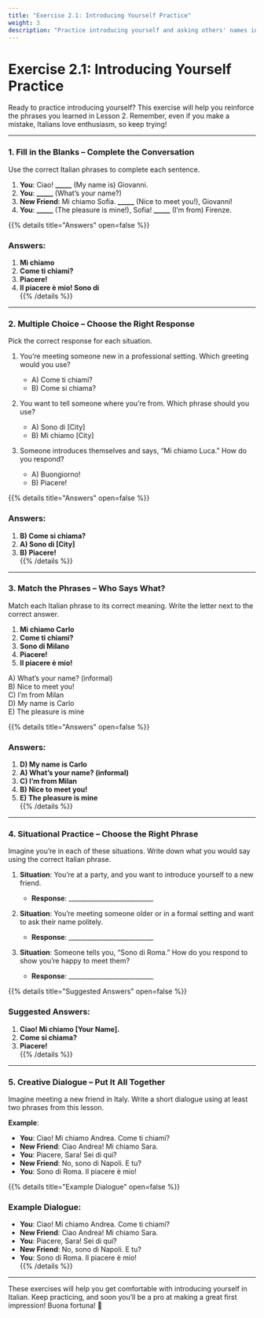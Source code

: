 ```yaml
---
title: "Exercise 2.1: Introducing Yourself Practice"
weight: 3
description: "Practice introducing yourself and asking others' names in Italian with this exercise for Lesson 2.1"
---
```


# Exercise 2.1: Introducing Yourself Practice

Ready to practice introducing yourself? This exercise will help you reinforce the phrases you learned in Lesson 2. Remember, even if you make a mistake, Italians love enthusiasm, so keep trying!

---

### 1. Fill in the Blanks – Complete the Conversation  

Use the correct Italian phrases to complete each sentence.

1. **You**: Ciao! **_____** (My name is) Giovanni.  
2. **You**: **_____** (What’s your name?)  
3. **New Friend**: Mi chiamo Sofia. **_____** (Nice to meet you!), Giovanni!  
4. **You**: **_____** (The pleasure is mine!), Sofia! **_____** (I’m from) Firenze.  

{{% details title="Answers" open=false %}}
### Answers:
1. **Mi chiamo**  
2. **Come ti chiami?**  
3. **Piacere!**  
4. **Il piacere è mio! Sono di**  
{{% /details %}}

---

### 2. Multiple Choice – Choose the Right Response  

Pick the correct response for each situation.

1. You’re meeting someone new in a professional setting. Which greeting would you use?  
   - A) Come ti chiami?  
   - B) Come si chiama?  

2. You want to tell someone where you’re from. Which phrase should you use?  
   - A) Sono di [City]  
   - B) Mi chiamo [City]  

3. Someone introduces themselves and says, “Mi chiamo Luca.” How do you respond?  
   - A) Buongiorno!  
   - B) Piacere!  

{{% details title="Answers" open=false %}}
### Answers:
1. **B) Come si chiama?**  
2. **A) Sono di [City]**  
3. **B) Piacere!**  
{{% /details %}}

---

### 3. Match the Phrases – Who Says What?  

Match each Italian phrase to its correct meaning. Write the letter next to the correct answer.

1. **Mi chiamo Carlo**  
2. **Come ti chiami?**  
3. **Sono di Milano**  
4. **Piacere!**  
5. **Il piacere è mio!**  

A) What’s your name? (informal)  
B) Nice to meet you!  
C) I’m from Milan  
D) My name is Carlo  
E) The pleasure is mine  

{{% details title="Answers" open=false %}}
### Answers:
1. **D) My name is Carlo**  
2. **A) What’s your name? (informal)**  
3. **C) I’m from Milan**  
4. **B) Nice to meet you!**  
5. **E) The pleasure is mine**  
{{% /details %}}

---

### 4. Situational Practice – Choose the Right Phrase  

Imagine you’re in each of these situations. Write down what you would say using the correct Italian phrase.

1. **Situation**: You’re at a party, and you want to introduce yourself to a new friend.  
   - **Response**: ___________________________  

2. **Situation**: You’re meeting someone older or in a formal setting and want to ask their name politely.  
   - **Response**: ___________________________  

3. **Situation**: Someone tells you, “Sono di Roma.” How do you respond to show you’re happy to meet them?  
   - **Response**: ___________________________  

{{% details title="Suggested Answers" open=false %}}
### Suggested Answers:
1. **Ciao! Mi chiamo [Your Name].**  
2. **Come si chiama?**  
3. **Piacere!**  
{{% /details %}}

---

### 5. Creative Dialogue – Put It All Together  

Imagine meeting a new friend in Italy. Write a short dialogue using at least two phrases from this lesson.  

**Example**:  
- **You**: Ciao! Mi chiamo Andrea. Come ti chiami?  
- **New Friend**: Ciao Andrea! Mi chiamo Sara.  
- **You**: Piacere, Sara! Sei di qui?  
- **New Friend**: No, sono di Napoli. E tu?  
- **You**: Sono di Roma. Il piacere è mio!  

{{% details title="Example Dialogue" open=false %}}
### Example Dialogue:
- **You**: Ciao! Mi chiamo Andrea. Come ti chiami?  
- **New Friend**: Ciao Andrea! Mi chiamo Sara.  
- **You**: Piacere, Sara! Sei di qui?  
- **New Friend**: No, sono di Napoli. E tu?  
- **You**: Sono di Roma. Il piacere è mio!  
{{% /details %}}

---

These exercises will help you get comfortable with introducing yourself in Italian. Keep practicing, and soon you’ll be a pro at making a great first impression! Buona fortuna! 🎉
